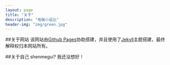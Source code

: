 ```yaml
---
layout: page
title: "关于"
description: "电脑小逗比"
header-img: "img/green.jpg"
---
```


##关于网站
该网站由[Github Pages](http://www.github.com)协助搭建，并且使用了[Jekyll](http://www.jekyllthemes.org/)主题搭建，最终解释权归本网站所有。

##关于自己
shenmegui? 我还没想好！







